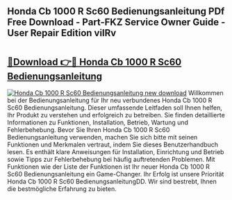 ## Honda Cb 1000 R Sc60 Bedienungsanleitung PDf Free Download - Part-FKZ Service Owner Guide - User Repair Edition viIRv

# <h2><a href="http://df5kb6a.blite.top/?on=Honda+Cb+1000+R+Sc60+Bedienungsanleitung">🔗Download 👉🔴 Honda Cb 1000 R Sc60 Bedienungsanleitung</a></h2>

[![Honda Cb 1000 R Sc60 Bedienungsanleitung new download](https://i.imgur.com/lujVjoI.png)](http://df5kb6a.blite.top/?on=Honda+Cb+1000+R+Sc60+Bedienungsanleitung)
Willkommen bei der Bedienungsanleitung für Ihr neu verbundenes Honda Cb 1000 R Sc60 Bedienungsanleitung. Dieser umfassende Leitfaden soll Ihnen helfen, Ihr Produkt zu verstehen und erfolgreich zu betreiben. Sie finden detaillierte Informationen zu Funktionen, Installation, Betrieb, Wartung und Fehlerbehebung. Bevor Sie Ihren Honda Cb 1000 R Sc60 Bedienungsanleitung verwenden, machen Sie sich bitte mit seinen Funktionen und Merkmalen vertraut, indem Sie dieses Benutzerhandbuch lesen. Es enthält klare Anweisungen für Installation, Einrichtung und Betrieb sowie Tipps zur Fehlerbehebung bei häufig auftretenden Problemen. Mit Funktionen wie der Liste der Funktionen ist Ihr neuer Honda Cb 1000 R Sc60 Bedienungsanleitung ein Game-Changer. Ihr Erfolg ist unsere Priorität Honda Cb 1000 R Sc60 BedienungsanleitungDD. Wir sind bestrebt, Ihnen die bestmögliche Erfahrung zu bieten.
